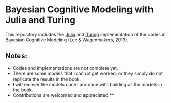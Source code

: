 # Bayesian Cognitive Modeling with Julia and Turing
This repository includes the [Julia](https://julialang.org) and [Turing](https://turing.ml) implementation of the codes in Bayesian Cognitive Modeling (Lee &amp; Wagenmakers, 2013).

## Notes:
* Codes and implementations are not complete yet.
* There are some models that I cannot get worked, or they simply do not replicate the results in the book.
* I will recover the models once I am done with building all the models in the book.
* Contributions are welcomed and appreciated.**
